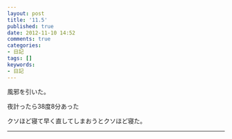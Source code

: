 ```yaml
---
layout: post
title: '11.5'
published: true
date: 2012-11-10 14:52
comments: true
categories:
- 日記
tags: []
keywords:
- 日記
---
```

風邪を引いた。

夜計ったら38度8分あった

クソほど寝て早く直してしまおうとクソほど寝た。

---

